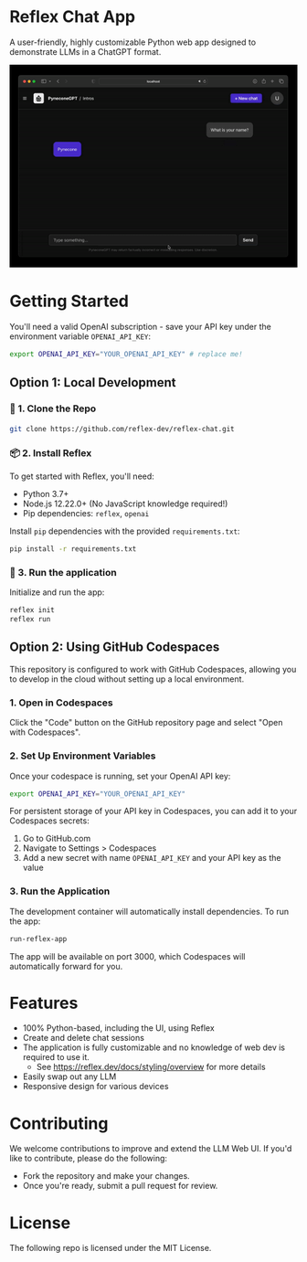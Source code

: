 # Reflex Chat App

A user-friendly, highly customizable Python web app designed to demonstrate LLMs in a ChatGPT format.

<div align="center">
<img src="./docs/demo.gif" alt="icon"/>
</div>

# Getting Started

You'll need a valid OpenAI subscription - save your API key under the environment variable `OPENAI_API_KEY`:

```bash
export OPENAI_API_KEY="YOUR_OPENAI_API_KEY" # replace me!
```

## Option 1: Local Development

### 🧬 1. Clone the Repo

```bash
git clone https://github.com/reflex-dev/reflex-chat.git
```

### 📦 2. Install Reflex

To get started with Reflex, you'll need:

- Python 3.7+
- Node.js 12.22.0+ \(No JavaScript knowledge required!\)
- Pip dependencies: `reflex`, `openai`

Install `pip` dependencies with the provided `requirements.txt`:

```bash
pip install -r requirements.txt
```

### 🚀 3. Run the application

Initialize and run the app:

```
reflex init
reflex run
```

## Option 2: Using GitHub Codespaces

This repository is configured to work with GitHub Codespaces, allowing you to develop in the cloud without setting up a local environment.

### 1. Open in Codespaces

Click the "Code" button on the GitHub repository page and select "Open with Codespaces".

### 2. Set Up Environment Variables

Once your codespace is running, set your OpenAI API key:

```bash
export OPENAI_API_KEY="YOUR_OPENAI_API_KEY"
```

For persistent storage of your API key in Codespaces, you can add it to your Codespaces secrets:
1. Go to GitHub.com
2. Navigate to Settings > Codespaces
3. Add a new secret with name `OPENAI_API_KEY` and your API key as the value

### 3. Run the Application

The development container will automatically install dependencies. To run the app:

```bash
run-reflex-app
```

The app will be available on port 3000, which Codespaces will automatically forward for you.

# Features

- 100% Python-based, including the UI, using Reflex
- Create and delete chat sessions
- The application is fully customizable and no knowledge of web dev is required to use it.
    - See https://reflex.dev/docs/styling/overview for more details 
- Easily swap out any LLM
- Responsive design for various devices

# Contributing

We welcome contributions to improve and extend the LLM Web UI. 
If you'd like to contribute, please do the following:
- Fork the repository and make your changes. 
- Once you're ready, submit a pull request for review.

# License

The following repo is licensed under the MIT License.
